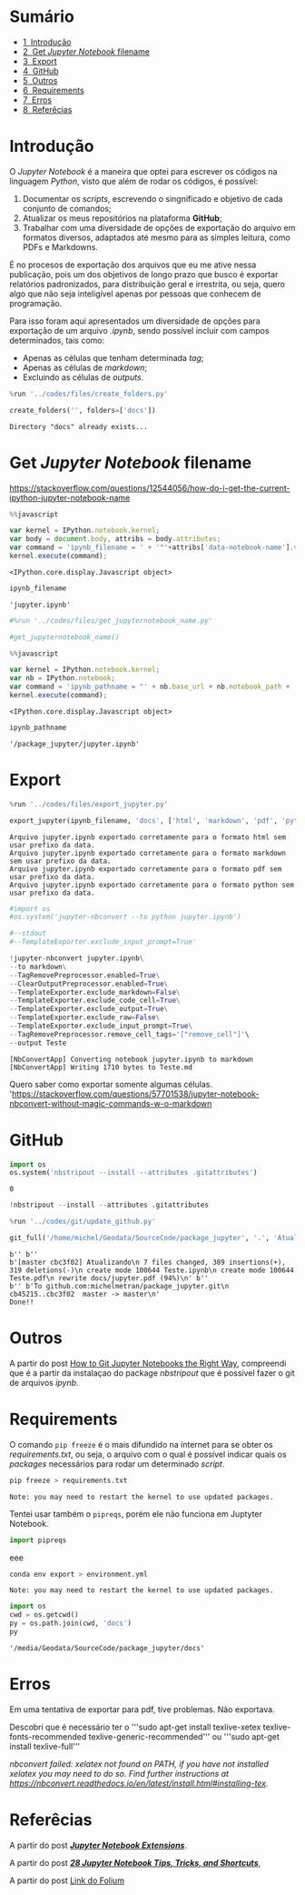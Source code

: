 <h1>Sumário<span class="tocSkip"></span></h1>
<div class="toc"><ul class="toc-item"><li><span><a href="#Introdução" data-toc-modified-id="Introdução-1"><span class="toc-item-num">1&nbsp;&nbsp;</span>Introdução</a></span></li><li><span><a href="#Get-Jupyter-Notebook-filename" data-toc-modified-id="Get-Jupyter-Notebook-filename-2"><span class="toc-item-num">2&nbsp;&nbsp;</span>Get <em>Jupyter Notebook</em> filename</a></span></li><li><span><a href="#Export" data-toc-modified-id="Export-3"><span class="toc-item-num">3&nbsp;&nbsp;</span>Export</a></span></li><li><span><a href="#GitHub" data-toc-modified-id="GitHub-4"><span class="toc-item-num">4&nbsp;&nbsp;</span>GitHub</a></span></li><li><span><a href="#Outros" data-toc-modified-id="Outros-5"><span class="toc-item-num">5&nbsp;&nbsp;</span>Outros</a></span></li><li><span><a href="#Requirements" data-toc-modified-id="Requirements-6"><span class="toc-item-num">6&nbsp;&nbsp;</span>Requirements</a></span></li><li><span><a href="#Erros" data-toc-modified-id="Erros-7"><span class="toc-item-num">7&nbsp;&nbsp;</span>Erros</a></span></li><li><span><a href="#Referêcias" data-toc-modified-id="Referêcias-8"><span class="toc-item-num">8&nbsp;&nbsp;</span>Referêcias</a></span></li></ul></div>

# Introdução

O *Jupyter Notebook* é a maneira que optei para escrever os códigos na linguagem *Python*, visto que além de rodar os códigos, é possível:
1. Documentar os *scripts*, escrevendo o singnificado e objetivo de cada conjunto de comandos;
2. Atualizar os meus repositórios na plataforma **GitHub**;
3. Trabalhar com uma diversidade de opções de exportação do arquivo em formatos diversos, adaptados até mesmo para as simples leitura, como PDFs e Markdowns.

É no procesos de exportação dos arquivos que eu me ative nessa publicação, pois um dos objetivos de longo prazo que busco é exportar relatórios padronizados, para distribuição geral e irrestrita, ou seja, quero algo que não seja inteligível apenas por pessoas que conhecem de programação.

Para isso foram aqui apresentados um diversidade de opções para exportação de um arquivo *.ipynb*, sendo possível incluir com campos determinados, tais como:
- Apenas as células que tenham determinada *tag*;
- Apenas as células de *markdown*;
- Excluindo as células de *outputs*.




```python
%run '../codes/files/create_folders.py'

create_folders('', folders=['docs'])
```

    Directory "docs" already exists...


# Get *Jupyter Notebook* filename

https://stackoverflow.com/questions/12544056/how-do-i-get-the-current-ipython-jupyter-notebook-name


```javascript
%%javascript

var kernel = IPython.notebook.kernel;
var body = document.body, attribs = body.attributes;
var command = 'ipynb_filename = ' + '"'+attribs['data-notebook-name'].value+'"';
kernel.execute(command);
```


    <IPython.core.display.Javascript object>



```python
ipynb_filename
```




    'jupyter.ipynb'




```python
#%run '../codes/files/get_jupyternotebook_name.py'
```


```python
#get_jupyternotebook_name()
```


```javascript
%%javascript

var kernel = IPython.notebook.kernel;
var nb = IPython.notebook;
var command = 'ipynb_pathname = "' + nb.base_url + nb.notebook_path + '"';
kernel.execute(command);
```


    <IPython.core.display.Javascript object>



```python
ipynb_pathname
```




    '/package_jupyter/jupyter.ipynb'



# Export


```python
%run '../codes/files/export_jupyter.py'

export_jupyter(ipynb_filename, 'docs', ['html', 'markdown', 'pdf', 'python'], False)
```

    Arquivo jupyter.ipynb exportado corretamente para o formato html sem usar prefixo da data.
    Arquivo jupyter.ipynb exportado corretamente para o formato markdown sem usar prefixo da data.
    Arquivo jupyter.ipynb exportado corretamente para o formato pdf sem usar prefixo da data.
    Arquivo jupyter.ipynb exportado corretamente para o formato python sem usar prefixo da data.



```python
#import os
#os.system('jupyter-nbconvert --to python jupyter.ipynb')
```


```python
#--stdout
#--TemplateExporter.exclude_input_prompt=True'
```


```python
!jupyter-nbconvert jupyter.ipynb\
--to markdown\
--TagRemovePreprocessor.enabled=True\
--ClearOutputPreprocessor.enabled=True\
--TemplateExporter.exclude_markdown=False\
--TemplateExporter.exclude_code_cell=True\
--TemplateExporter.exclude_output=True\
--TemplateExporter.exclude_raw=False\
--TemplateExporter.exclude_input_prompt=True\
--TagRemovePreprocessor.remove_cell_tags='["remove_cell"]'\
--output Teste
```

    [NbConvertApp] Converting notebook jupyter.ipynb to markdown
    [NbConvertApp] Writing 1710 bytes to Teste.md


Quero saber como exportar somente algumas células.
'https://stackoverflow.com/questions/57701538/jupyter-notebook-nbconvert-without-magic-commands-w-o-markdown


# GitHub


```python
import os
os.system('nbstripout --install --attributes .gitattributes')
```




    0




```python
!nbstripout --install --attributes .gitattributes
```


```python
%run '../codes/git/update_github.py'
```


```python
git_full('/home/michel/Geodata/SourceCode/package_jupyter', '.', 'Atualizando')
```

    b'' b''
    b'[master cbc3f02] Atualizando\n 7 files changed, 389 insertions(+), 319 deletions(-)\n create mode 100644 Teste.ipynb\n create mode 100644 Teste.pdf\n rewrite docs/jupyter.pdf (94%)\n' b''
    b'' b'To github.com:michelmetran/package_jupyter.git\n   cb45215..cbc3f02  master -> master\n'
    Done!!


# Outros

A partir do post [How to Git Jupyter Notebooks the Right Way](http://mateos.io/blog/jupyter-notebook-in-git), compreendi que é a partir da instalaçao do package _nbstripout_ que é possível fazer o git de arquivos _ipynb_.


# Requirements

O comando ```pip freeze``` é o mais difundido na internet para se obter os *requirements.txt*, ou seja, o arquivo com o qual é possível indicar quais os *packages* necessários para rodar um determinado *script*.


```python
pip freeze > requirements.txt
```

    Note: you may need to restart the kernel to use updated packages.


Tentei usar também o ```pipreqs```, porém ele não funciona em Juptyter Notebook.


```python
import pipreqs
```

eee


```python
conda env export > environment.yml
```

    
    Note: you may need to restart the kernel to use updated packages.



```python
import os
cwd = os.getcwd()
py = os.path.join(cwd, 'docs')
py
```




    '/media/Geodata/SourceCode/package_jupyter/docs'



# Erros

Em uma tentativa de exportar para pdf, tive problemas. Não exportava.

Descobri que é necessário ter o
'''sudo apt-get install texlive-xetex texlive-fonts-recommended texlive-generic-recommended'''
ou
'''sudo apt-get install texlive-full'''

_nbconvert failed: xelatex not found on PATH, if you have not installed xelatex you may need to do so. Find further instructions at https://nbconvert.readthedocs.io/en/latest/install.html#installing-tex._

# Referêcias

A partir do post <a title="Link do Folium" href="https://towardsdatascience.com/jupyter-notebook-extensions-517fa69d2231" target="_blank">**_Jupyter Notebook Extensions_**</a>.

A partir do post <a title="Link do Folium" href="https://www.dataquest.io/blog/jupyter-notebook-tips-tricks-shortcuts/" target="_blank">**_28 Jupyter Notebook Tips, Tricks, and Shortcuts_**</a>, 


A partir do post [Link do Folium](https://towardsdatascience.com/jupyter-notebook-extensions-517fa69d2231)


```python

```
